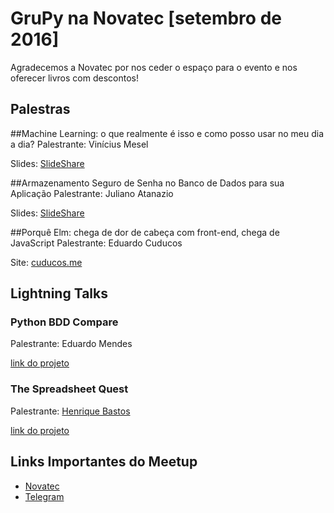 # GruPy na Novatec [setembro de 2016]

Agradecemos a Novatec por nos ceder o espaço para o evento e nos oferecer livros com descontos!

## Palestras

##Machine Learning: o que realmente é isso e como posso usar no meu dia a dia?
Palestrante: Vinícius Mesel

Slides: [SlideShare](http://pt.slideshare.net/ViniciusMesel/machine-learning-o-que-isso)

##Armazenamento Seguro de Senha no Banco de Dados para sua Aplicação
Palestrante: Juliano Atanazio

Slides: [SlideShare](http://pt.slideshare.net/spjuliano) 

##Porquê Elm: chega de dor de cabeça com front-end, chega de JavaScript
Palestrante: Eduardo Cuducos

Site: [cuducos.me](http://cuducos.me/)

## Lightning Talks

### Python BDD Compare

Palestrante: Eduardo Mendes

[link do projeto](https://github.com/z4r4tu5tr4/python-bdd-compare)

### The Spreadsheet Quest

Palestrante: [Henrique Bastos](http://henriquebastos.net/)

[link do projeto](https://github.com/henriquebastos/the-spreadsheet-quest/)


## Links Importantes do Meetup
- [Novatec](https://novatec.com.br/)
- [Telegram](https://telegram.me/grupysaopaulo)
